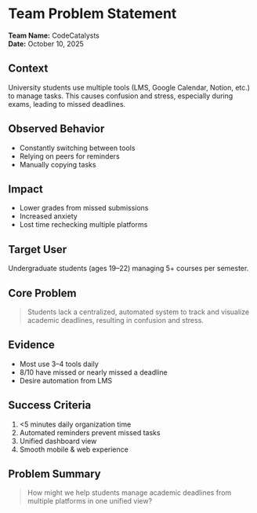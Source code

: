 # Team Problem Statement
**Team Name:** CodeCatalysts  
**Date:** October 10, 2025

## Context
University students use multiple tools (LMS, Google Calendar, Notion, etc.) to manage tasks. This causes confusion and stress, especially during exams, leading to missed deadlines.

## Observed Behavior
- Constantly switching between tools
- Relying on peers for reminders
- Manually copying tasks

## Impact
- Lower grades from missed submissions
- Increased anxiety
- Lost time rechecking multiple platforms

## Target User
Undergraduate students (ages 19–22) managing 5+ courses per semester.

## Core Problem
> Students lack a centralized, automated system to track and visualize academic deadlines, resulting in confusion and stress.

## Evidence
- Most use 3–4 tools daily
- 8/10 have missed or nearly missed a deadline
- Desire automation from LMS

## Success Criteria
1. <5 minutes daily organization time  
2. Automated reminders prevent missed tasks  
3. Unified dashboard view  
4. Smooth mobile & web experience

## Problem Summary
> How might we help students manage academic deadlines from multiple platforms in one unified view?
